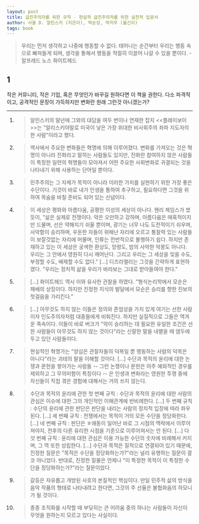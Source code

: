 ```yaml
---
layout: post
title: 급진주의자를 위한 규칙 - 현실적 급진주의자를 위한 실천적 입문서
author: 사울 D. 알린스키 (지은이), 박순성, 박지우 (옮긴이)
tags: book
---
```


> 우리는 먼저 생각하고 나중에 행동할 수 없다. 태어나는 순간부터 우리는 행동 속으로 빠져들게 되며, 생각을 통해서 행동을 적절히 이끌어 나갈 수 있을 뿐이다. - 알프레드 노스 화이트헤드

## 1

작은 커뮤니티, 작은 기업, 혹은 무엇인가 바꾸길 원하다면 이 책을 권한다. 다소 파격적이고, 공격적인 문장이 가득하지만 변화란 원래 그런것 아니겠는가?

----

1. > 알린스키의 말년에 그와의 대담을 여두 번이나 연재한 잡지 <<플레이보이>>는 "알리스키야말로 미국이 낳은 가장 위대한 비사회주의 좌파 지도자의 한 사람"이라고 했다.

2. > 역사에서 주요한 변화들은 혁명에 의해 이루어졌다. 변화를 가져오는 것은 혁명이 아니라 진화라고 말하는 사람들도 있지만, 진화란 참여하지 않은 사람들이 특정한 일련의 혁명들이 모아져서 어떤 주요한 사회변화로 귀결되는 것을 나타내기 위해 사용하는 단어일 뿐이다.

3. > 민주주의는 그 자체가 목적이 아니라 이러한 가치를 실현하기 위한 가장 좋은 수단이다. 기것이 바로 내가 인생을 통하여 추구하고, 필요하다면 그것을 위하여 목숨을 바칠 준비도 되어 있는 신념이다.

4. > 이 세상은 평화와 아름다움, 공평한 이성의 세상이 아니다. 헨리 제임스가 썼듯이, "삶은 실제로 전쟁이다. 악은 오만하고 강하며, 아름다움은 매혹적이지만 드물며, 선은 약해지기 쉬울 뿐이며, 광기는 너무 나도 도전적이기 쉬우며, 사악함이 승리하며, 우둔한 자들이 위해난 자리에 오르고 통찰력 있는 사람들이 보잘것없는 자리에 머물며, 인류는 전반적으로 불행하기 쉽다. 하지만 존재하고 있는 이 세상은 궁색한 환상도, 망령도, 밤의 사악한 악몽도 아니다. 우리는 그 안에서 영원히 다시 깨어난다. 그리고 우리는 그 세상을 잊을 수도, 부정할 수도, 배제할 수도 없다." [...] 디즈라엘리는 그것을 간략하게 표현하였다. "우리는 정치적 삶을 우리가 바라보는 그대로 받아들여야 한다."

5. > [...] 화이트헤드 역시 이와 유사한 관찰을 하였다. "형식논리학에서 모순은 패배의 상징이다. 하지만 진정한 지식의 발달에서 모순은 승리를 향한 진보의 첫걸음을 가리킨다."

6. > [...] 아무것도 하지 않는 이들은 정의와 존엄성을 가치 있게 여기는 선한 사람이자 인도주의자처럼 대중들에게 비춰진다. 하지만 실질적으로 그들은 역겨운 족속이다. 이들이 바로 버크가 "악이 승리하는 데 필요한 유일한 조건은 선한 사람들이 아무것도 하지 않는 것이다"라는 신랄한 말을 내뱉을 때 염두에 두고 있던 사람들이다.

7. > 현실적인 혁명가는 "양심은 관찰자들의 덕복일 뿐 행동하는 사람의 덕목은 아니다"라는 괴테의 말을 이해할 것이다. [...] 수단과 목적의 윤리에 대한 논쟁과 문헌을 쌓아가는 사람들 -- 그런 논쟁이나 문헌은 아주 예외적인 경우를 제외하고 그 무의미함이 특징이다 -- 은 인생과 변화라는 영원한 투쟁 중에 자신들이 직접 겪은 경험에 대해서는 거의 쓰지 않는다.

8. > 수단과 목적의 윤리에 관한 첫 번째 규칙 : 수단과 목적의 윤리에 대한 사람의 관심은 이슈에 대한 그의 개인적인 이해관계에 반비례한다. [...] 두 번째 규칙 : 수단의 윤리에 관한 판단은 판단을 내리는 사람의 정치적 입장에 따라 좌우된다. [...] 세 번째 규칙 : 전쟁에서는 목적이 거의 모든 수단을 정당화한다. [...] 네 번째 규칙 : 판단은 ㅎ애동이 일어난 바로 그 시점의 맥락에서 이루어져야지, 전후의 다른 유리한 시점을 기준으로 이루어져서는 안 된다. [...] 다섯 번째 규칙 : 윤리에 대한 관심은 이용 가능한 수단의 숫자에 비례해서 커지며, 그 역 또한 성립한다. [...] 수단과 목적은 질적으로 연결되어 있기 때문에, 진정한 질문은 "목적은 수단을 정당화하는가?"라는 널리 유행하는 질문이 결코 아니었다. 반대로, 진정한 질물은 언제나 "이 특정한 목적이 이 특정한 수단을 정당화하는가?"라는 질문이었다.

9. > 갈등은 자유롭고 개방된 사호의 본질적인 핵심이다. 만일 민주적 삶의 방식을 음악 작품의 형태로 나타내려고 한다면, 그것의 주 선율은 불협화음의 하모니가 될 것이다.

10. > 종종 조직화를 시작할 때 부딪히는 큰 어려움 중의 하나는 사람들이 자신이 무엇을 원하는지 모르고 있다는 사실이다.
